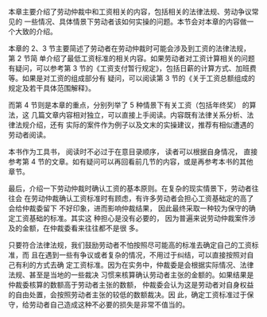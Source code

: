 本章主要介绍了劳动仲裁中和工资相关的内容，包括相关的法律法规、劳动争议常见的 一些情况、具体情景下劳动者该如何实操的问题。本节会对本章的内容做一个大致的介绍。

本章的 2、3 节主要简述了劳动者在劳动仲裁时可能会涉及到工资的法律法规， 第 2 节简 单介绍了最低工资标准的相关内容。如果劳动者对工资计算相关的问题有疑问，可以参考第 3 节的《工资支付暂行规定》，包括日薪的计算方式、加班费等。如果是对工资的组成部分有 疑问，可以阅读第 3 节的《关于工资总额组成的规定及若干具体范围解释》。

而第 4 节则是本章的重点，分别列举了 5 种情景下有关工资（包括年终奖） 的算法，这 几篇文章内容相对独立，可以直接上手阅读。内容既有法律关系分析、法律法规介绍，还有 实际的案件作为例子以及文末的实操建议，推荐有相似遭遇的劳动者阅读。

本书作为工具书， 阅读时不必过于在意目录顺序， 读者可以根据自身情况， 直接参考第 4 节的文章。如有疑问可以再回看前几节的内容，或是再参考本书的其他章节。

最后，介绍一下劳动仲裁时确认工资的基本原则。在复杂的现实情景下，劳动者往往会 在劳动仲裁确认工资标准时有顾虑，有许多劳动者会担心工资基础定的高了会给仲裁委留下 不好印象，进而影响仲裁结果， 因此最终采取一种较为保守的确定工资基础的标准。其实这 种担心是没有必要的， 因为普遍来说劳动仲裁案件涉及的金额，在仲裁委看来往往都不是很 多。

只要符合法律法规，我们鼓励劳动者不怕按照尽可能高的标准去确定自己的工资标准，而 且在遇到一些有争议或者复杂的情况，不用过于纠结，可以直接按照对自己有利的方式去确 定工资标准。因为在实务中，仲裁委是会根据实际情况、法律法规、甚至是当地的一些裁决 习惯来核算确认劳动者主张的金额的。如果结果是仲裁委核算的数额高于劳动者主张的数额， 仲裁委会认为这是劳动者对自身权益的自由处置，会按照劳动者主张的较低的数额裁决。因 此，确定工资标准过于保守，给劳动者自己造成这种不必要的损失是非常不值当的。